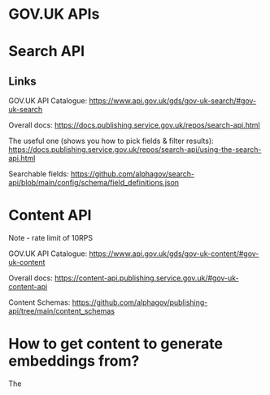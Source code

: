 # GOV.UK APIs

# Search API

## Links

GOV.UK API Catalogue: 
https://www.api.gov.uk/gds/gov-uk-search/#gov-uk-search

Overall docs:
https://docs.publishing.service.gov.uk/repos/search-api.html

The useful one (shows you how to pick fields & filter results):
https://docs.publishing.service.gov.uk/repos/search-api/using-the-search-api.html

Searchable fields:
https://github.com/alphagov/search-api/blob/main/config/schema/field_definitions.json


# Content API

Note - rate limit of 10RPS

GOV.UK API Catalogue:
https://www.api.gov.uk/gds/gov-uk-content/#gov-uk-content

Overall docs:
https://content-api.publishing.service.gov.uk/#gov-uk-content-api

Content Schemas:
https://github.com/alphagov/publishing-api/tree/main/content_schemas



# How to get content to generate embeddings from?

The 